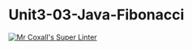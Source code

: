 # Unit3-03-Java-Fibonacci

[![Mr Coxall's Super Linter](https://github.com/ICS4U-Programming-SpencerS/Unit3-03-Java-Fibonacci/workflows/Mr%20Coxall's%20Super%20Linter/badge.svg)](https://github.com/ICS4U-Programming-SpencerS/Unit3-03-Java-Fibonacci/actions/)
